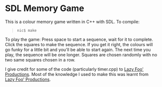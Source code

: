 # SDL Memory Game

This is a colour memory game written in C++ with SDL.
To compile:
>     nic$ make

To play the game:
Press space to start a sequence, wait for it to complete.
Click the squares to make the sequence.
If you get it right, the colours will go funky for a little bit and you'll be able to start again.
The next time you play, the sequence will be one longer.
Squares are chosen randomly with no two same squares chosen in a row.

I give credit for some of the code (particularly timer.cpp) to [Lazy Foo' Productions](http://lazyfoo.net/).
Most of the knowledge I used to make this was learnt from [Lazy Foo' Productions](http://lazyfoo.net/).
